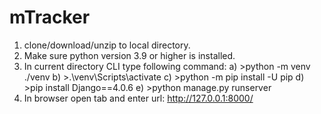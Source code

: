 # mTracker

1. clone/download/unzip to local directory.
2. Make sure python version 3.9 or higher is installed.
3. In current directory CLI type following command:
    a) >python -m venv ./venv
    b) >.\venv\Scripts\activate
    c) >python -m pip install -U pip
    d) >pip install Django==4.0.6
    e) >python manage.py runserver
4. In browser open tab and enter url: http://127.0.0.1:8000/

